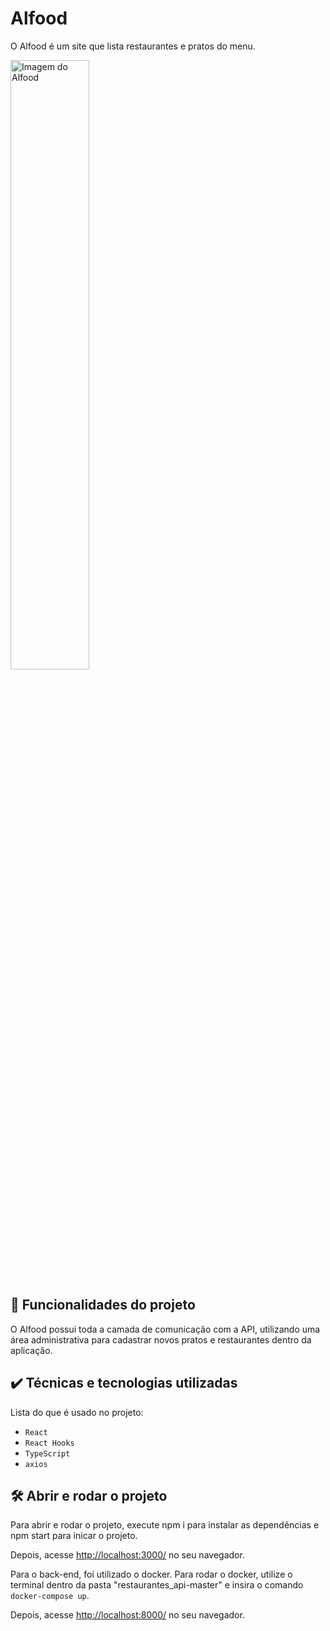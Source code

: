 # Alfood

O Alfood é um site que lista restaurantes e pratos do menu. 

<img src="screencapture.png" alt="Imagem do Alfood" width="50%">


## 🔨 Funcionalidades do projeto

O Alfood possui toda a camada de comunicação com a API, utilizando uma área administrativa para cadastrar novos pratos e restaurantes dentro da aplicação.

## ✔️ Técnicas e tecnologias utilizadas

Lista do que é usado no projeto:

- `React`
- `React Hooks`
- `TypeScript`
- `axios`

## 🛠️ Abrir e rodar o projeto

Para abrir e rodar o projeto, execute npm i para instalar as dependências e npm start para inicar o projeto.

Depois, acesse <a href="http://localhost:3000/">http://localhost:3000/</a> no seu navegador.

Para o back-end, foi utilizado o docker. Para rodar o docker, utilize o terminal dentro da pasta "restaurantes_api-master" e insira o comando ``` docker-compose up ```.

Depois, acesse <a href="http://localhost:8000/">http://localhost:8000/</a> no seu navegador.
